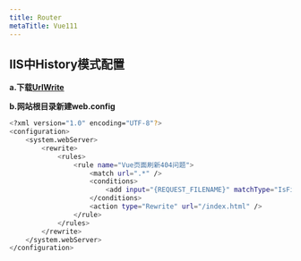 ```yaml
---
title: Router
metaTitle: Vue111
---
```


## IIS中History模式配置
**a.下载[UrlWrite](https://www.iis.net/downloads/microsoft/url-rewrite)**

**b.网站根目录新建web.config**

``` bash web.config
<?xml version="1.0" encoding="UTF-8"?>
<configuration>
    <system.webServer>
        <rewrite>
            <rules>
                <rule name="Vue页面刷新404问题">
                    <match url=".*" />
                    <conditions>
                        <add input="{REQUEST_FILENAME}" matchType="IsFile" negate="true" />
                    </conditions>
                    <action type="Rewrite" url="/index.html" />
                </rule>
            </rules>
        </rewrite>
    </system.webServer>
</configuration>
```
